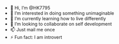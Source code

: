 - 👋 Hi, I’m @HK7795
- 👀 I’m interested in doing something unimaginable  
- 🌱 I’m currently learning how to live differently
- 💞️ I’m looking to collaborate on self development
- 📫 Just mail me once
- ⚡ Fun fact: I am introvert

<!---
HK7795/HK7795 is a ✨ special ✨ repository because its `README.md` (this file) appears on your GitHub profile.
You can click the Preview link to take a look at your changes.
--->
